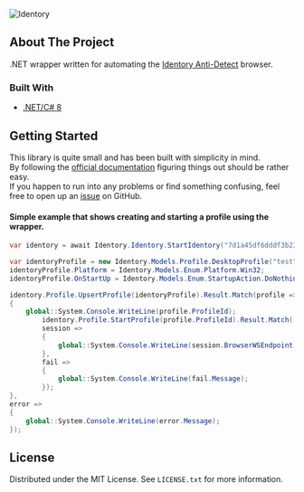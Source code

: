![Identory](https://socialify.git.ci/hakunamarihuana/Identory/image?description=1&descriptionEditable=%0A&font=Source%20Code%20Pro&language=1&logo=https%3A%2F%2Fwww.upload.ee%2Fimage%2F13929962%2Fphoto_2022-01-20_14-46-20.jpg&name=1&owner=1&pattern=Circuit%20Board&stargazers=1&theme=Light)


<!-- ABOUT THE PROJECT -->
## About The Project
.NET wrapper written for automating the [Identory Anti-Detect](https://identory.com/en/) browser.

### Built With
* [.NET/C# 8](https://github.com/dotnet)

<!-- GETTING STARTED -->
## Getting Started
This library is quite small and has been built with simplicity in mind. <br/>
By following the [official documentation](https://docs.identory.com/) figuring things out should be rather easy.<br/>
If you happen to run into any problems or find something confusing, feel free to open up an [issue](https://github.com/hakunamarihuana/Identory/issues) on GitHub.

#### Simple example that shows creating and starting a profile using the wrapper. 
```csharp
var identory = await Identory.Identory.StartIdentory("7d1a45df6dddf3b23c9d000494ffd1a8aee86eda");

var identoryProfile = new Identory.Models.Profile.DesktopProfile("test");
identoryProfile.Platform = Identory.Models.Enum.Platform.Win32;
identoryProfile.OnStartUp = Identory.Models.Enum.StartupAction.DoNothing;

identory.Profile.UpsertProfile(identoryProfile).Result.Match(profile =>
{
    global::System.Console.WriteLine(profile.ProfileId);
        identory.Profile.StartProfile(profile.ProfileId).Result.Match(
        session =>
        { 
            global::System.Console.WriteLine(session.BrowserWSEndpoint); 
        },
        fail =>
        { 
            global::System.Console.WriteLine(fail.Message);
        });
},
error =>
{
    global::System.Console.WriteLine(error.Message);
});

```

<!-- LICENSE -->
## License

Distributed under the MIT License. See `LICENSE.txt` for more information.
